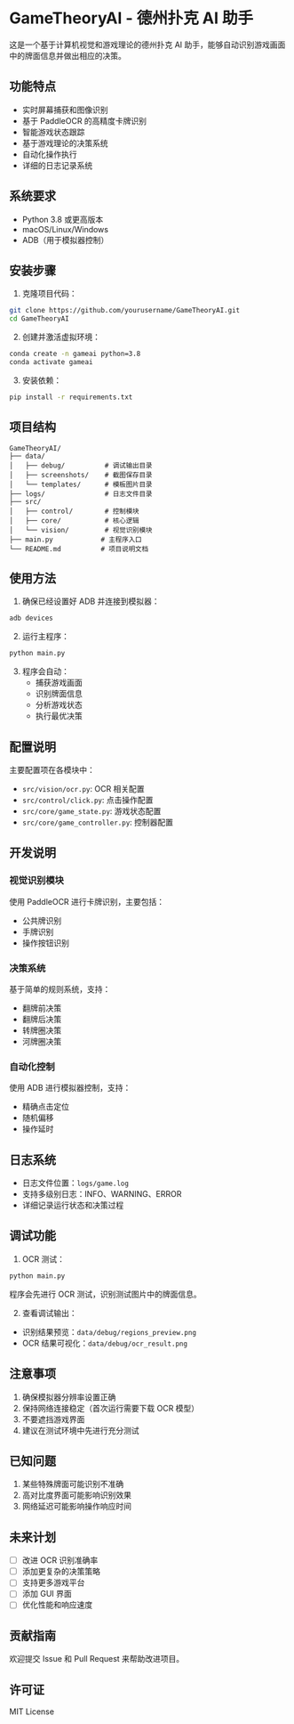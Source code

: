# GameTheoryAI - 德州扑克 AI 助手

这是一个基于计算机视觉和游戏理论的德州扑克 AI 助手，能够自动识别游戏画面中的牌面信息并做出相应的决策。

## 功能特点

- 实时屏幕捕获和图像识别
- 基于 PaddleOCR 的高精度卡牌识别
- 智能游戏状态跟踪
- 基于游戏理论的决策系统
- 自动化操作执行
- 详细的日志记录系统

## 系统要求

- Python 3.8 或更高版本
- macOS/Linux/Windows
- ADB（用于模拟器控制）

## 安装步骤

1. 克隆项目代码：
```bash
git clone https://github.com/yourusername/GameTheoryAI.git
cd GameTheoryAI
```

2. 创建并激活虚拟环境：
```bash
conda create -n gameai python=3.8
conda activate gameai
```

3. 安装依赖：
```bash
pip install -r requirements.txt
```

## 项目结构

```
GameTheoryAI/
├── data/
│   ├── debug/          # 调试输出目录
│   ├── screenshots/    # 截图保存目录
│   └── templates/      # 模板图片目录
├── logs/               # 日志文件目录
├── src/
│   ├── control/        # 控制模块
│   ├── core/           # 核心逻辑
│   └── vision/         # 视觉识别模块
├── main.py            # 主程序入口
└── README.md          # 项目说明文档
```

## 使用方法

1. 确保已经设置好 ADB 并连接到模拟器：
```bash
adb devices
```

2. 运行主程序：
```bash
python main.py
```

3. 程序会自动：
   - 捕获游戏画面
   - 识别牌面信息
   - 分析游戏状态
   - 执行最优决策

## 配置说明

主要配置项在各模块中：

- `src/vision/ocr.py`: OCR 相关配置
- `src/control/click.py`: 点击操作配置
- `src/core/game_state.py`: 游戏状态配置
- `src/core/game_controller.py`: 控制器配置

## 开发说明

### 视觉识别模块

使用 PaddleOCR 进行卡牌识别，主要包括：
- 公共牌识别
- 手牌识别
- 操作按钮识别

### 决策系统

基于简单的规则系统，支持：
- 翻牌前决策
- 翻牌后决策
- 转牌圈决策
- 河牌圈决策

### 自动化控制

使用 ADB 进行模拟器控制，支持：
- 精确点击定位
- 随机偏移
- 操作延时

## 日志系统

- 日志文件位置：`logs/game.log`
- 支持多级别日志：INFO、WARNING、ERROR
- 详细记录运行状态和决策过程

## 调试功能

1. OCR 测试：
```bash
python main.py
```
程序会先进行 OCR 测试，识别测试图片中的牌面信息。

2. 查看调试输出：
- 识别结果预览：`data/debug/regions_preview.png`
- OCR 结果可视化：`data/debug/ocr_result.png`

## 注意事项

1. 确保模拟器分辨率设置正确
2. 保持网络连接稳定（首次运行需要下载 OCR 模型）
3. 不要遮挡游戏界面
4. 建议在测试环境中先进行充分测试

## 已知问题

1. 某些特殊牌面可能识别不准确
2. 高对比度界面可能影响识别效果
3. 网络延迟可能影响操作响应时间

## 未来计划

- [ ] 改进 OCR 识别准确率
- [ ] 添加更复杂的决策策略
- [ ] 支持更多游戏平台
- [ ] 添加 GUI 界面
- [ ] 优化性能和响应速度

## 贡献指南

欢迎提交 Issue 和 Pull Request 来帮助改进项目。

## 许可证

MIT License